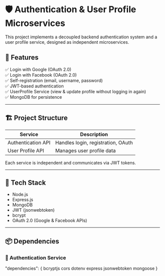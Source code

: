 # 🛡️ Authentication & User Profile Microservices

This project implements a decoupled backend authentication system and a user profile service, designed as independent microservices.

## 🚀 Features

✅ Login with Google (OAuth 2.0)  
✅ Login with Facebook (OAuth 2.0)  
✅ Self-registration (email, username, password)  
✅ JWT-based authentication  
✅ UserProfile Service (view & update profile without logging in again)  
✅ MongoDB for persistence  

---

## 🏗️ Project Structure

| Service               |  Description                         |
|----------------------|--------------------------------------|
| Authentication API    | Handles login, registration, OAuth   |
| User Profile API       | Manages user profile data            |

Each service is independent and communicates via JWT tokens.

---

## 📂 Tech Stack

- Node.js
- Express.js
- MongoDB
- JWT (jsonwebtoken)
- bcrypt
- OAuth 2.0 (Google & Facebook APIs)

---

## 📦 Dependencies

### 🔐 Authentication Service

  "dependencies": {
    bcryptjs
    cors 
    dotenv
    express
    jsonwebtoken
    mongoose
}
